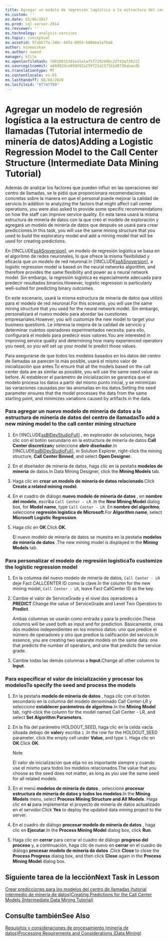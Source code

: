 ```yaml
---
title: Agregar un modelo de regresión logística a la estructura del centro de llamadas (tutorial intermedio de minería de datos) | Microsoft Docs
ms.custom: ''
ms.date: 03/06/2017
ms.prod: sql-server-2014
ms.reviewer: ''
ms.technology: analysis-services
ms.topic: conceptual
ms.assetid: 97abb77a-346c-44fa-8959-688dee1af6a8
author: minewiskan
ms.author: owend
manager: kfile
ms.openlocfilehash: 7d0100313d1ea5a1af5f729249bc2d743a730222
ms.sourcegitcommit: ad4d92dce894592a259721a1571b1d8736abacdb
ms.translationtype: MT
ms.contentlocale: es-ES
ms.lasthandoff: 08/04/2020
ms.locfileid: "87747799"
---
```

# <a name="adding-a-logistic-regression-model-to-the-call-center-structure-intermediate-data-mining-tutorial"></a><span data-ttu-id="da48e-102">Agregar un modelo de regresión logística a la estructura de centro de llamadas (Tutorial intermedio de minería de datos)</span><span class="sxs-lookup"><span data-stu-id="da48e-102">Adding a Logistic Regression Model to the Call Center Structure (Intermediate Data Mining Tutorial)</span></span>
  <span data-ttu-id="da48e-103">Además de analizar los factores que pueden influir en las operaciones del centro de llamadas, se le pidió que proporcionara recomendaciones concretas sobre la manera en que el personal puede mejorar la calidad de servicio.</span><span class="sxs-lookup"><span data-stu-id="da48e-103">In addition to analyzing the factors that might affect call center operations, you were also asked to provide some specific recommendations on how the staff can improve service quality.</span></span> <span data-ttu-id="da48e-104">En esta tarea usará la misma estructura de minería de datos con la que creó el modelo de exploración y agregará un modelo de minería de datos que después se usará para crear predicciones.</span><span class="sxs-lookup"><span data-stu-id="da48e-104">In this task, you will use the same mining structure that you used to build the exploratory model and add a mining model that will be used for creating predictions.</span></span>  
  
 <span data-ttu-id="da48e-105">En [!INCLUDE[ssASnoversion](../includes/ssasnoversion-md.md)], un modelo de regresión logística se basa en el algoritmo de redes neuronales, lo que ofrece la misma flexibilidad y eficacia que un modelo de red neuronal.</span><span class="sxs-lookup"><span data-stu-id="da48e-105">In [!INCLUDE[ssASnoversion](../includes/ssasnoversion-md.md)], a logistic regression model is based on the neural networks algorithm, and therefore provides the same flexibility and power as a neural network model.</span></span> <span data-ttu-id="da48e-106">Sin embargo, la regresión logística es especialmente adecuada para predecir resultados binarios.</span><span class="sxs-lookup"><span data-stu-id="da48e-106">However, logistic regression is particularly well-suited for predicting binary outcomes.</span></span>  
  
 <span data-ttu-id="da48e-107">En este escenario, usará la misma estructura de minería de datos que utilizó para el modelo de red neuronal.</span><span class="sxs-lookup"><span data-stu-id="da48e-107">For this scenario, you will use the same mining structure that you used for the neural network model.</span></span> <span data-ttu-id="da48e-108">Sin embargo, personalizará el nuevo modelo para abordar las cuestiones empresariales.</span><span class="sxs-lookup"><span data-stu-id="da48e-108">However, you will customize the new model to target your business questions.</span></span> <span data-ttu-id="da48e-109">Le interesa la mejora de la calidad de servicio y determinar cuántos operadores experimentados necesita; para ello, configurará el modelo para predecir esos valores.</span><span class="sxs-lookup"><span data-stu-id="da48e-109">You are interested in improving service quality and determining how many experienced operators you need, so you will set up your model to predict those values.</span></span>  
  
 <span data-ttu-id="da48e-110">Para asegurarse de que todos los modelos basados en los datos del centro de llamadas se parecen lo más posible, usará el mismo valor de inicialización que antes.</span><span class="sxs-lookup"><span data-stu-id="da48e-110">To ensure that all the models based on the call center data are as similar as possible, you will use the same seed value as before.</span></span> <span data-ttu-id="da48e-111">Al establecer el parámetro de inicialización se garantiza que el modelo procesa los datos a partir del mismo punto inicial, y se minimizan las variaciones causadas por las anomalías en los datos.</span><span class="sxs-lookup"><span data-stu-id="da48e-111">Setting the seed parameter ensures that the model processes the data from the same starting point, and minimizes variations caused by artifacts in the data.</span></span>  
  
### <a name="to-add-a-new-mining-model-to-the-call-center-mining-structure"></a><span data-ttu-id="da48e-112">Para agregar un nuevo modelo de minería de datos a la estructura de minería de datos del centro de llamadas</span><span class="sxs-lookup"><span data-stu-id="da48e-112">To add a new mining model to the call center mining structure</span></span>  
  
1.  <span data-ttu-id="da48e-113">En [!INCLUDE[ssBIDevStudioFull](../includes/ssbidevstudiofull-md.md)] , en explorador de soluciones, haga clic con el botón secundario en la estructura de minería de datos **Call Center discretizan**y seleccione **abrir diseñador**.</span><span class="sxs-lookup"><span data-stu-id="da48e-113">In [!INCLUDE[ssBIDevStudioFull](../includes/ssbidevstudiofull-md.md)], in Solution Explorer, right-click the mining structure, **Call Center Binned**, and select **Open Designer**.</span></span>  
  
2.  <span data-ttu-id="da48e-114">En el diseñador de minería de datos, haga clic en la pestaña **modelos de minería** de datos.</span><span class="sxs-lookup"><span data-stu-id="da48e-114">In Data Mining Designer, click the **Mining Models** tab.</span></span>  
  
3.  <span data-ttu-id="da48e-115">Haga clic en **crear un modelo de minería de datos relacionado**.</span><span class="sxs-lookup"><span data-stu-id="da48e-115">Click **Create a related mining model**.</span></span>  
  
4.  <span data-ttu-id="da48e-116">En el cuadro de diálogo **nuevo modelo de minería de datos** , en **nombre del modelo**, escriba `Call Center - LR` .</span><span class="sxs-lookup"><span data-stu-id="da48e-116">In the **New Mining Model** dialog box, for **Model name**, type `Call Center - LR`.</span></span>  <span data-ttu-id="da48e-117">En **nombre del algoritmo**, seleccione **regresión logística de Microsoft**.</span><span class="sxs-lookup"><span data-stu-id="da48e-117">For **Algorithm name**, select **Microsoft Logistic Regression**.</span></span>  
  
5.  <span data-ttu-id="da48e-118">Haga clic en **OK**.</span><span class="sxs-lookup"><span data-stu-id="da48e-118">Click **OK**.</span></span>  
  
     <span data-ttu-id="da48e-119">El nuevo modelo de minería de datos se muestra en la pestaña **modelos de minería de datos** .</span><span class="sxs-lookup"><span data-stu-id="da48e-119">The new mining model is displayed in the **Mining Models** tab.</span></span>  
  
### <a name="to-customize-the-logistic-regression-model"></a><span data-ttu-id="da48e-120">Para personalizar el modelo de regresión logística</span><span class="sxs-lookup"><span data-stu-id="da48e-120">To customize the logistic regression model</span></span>  
  
1.  <span data-ttu-id="da48e-121">En la columna del nuevo modelo de minería de datos, `Call Center - LR` deje Fact CALLCENTER ID como la clave.</span><span class="sxs-lookup"><span data-stu-id="da48e-121">In the column for the new mining model, `Call Center - LR`, leave Fact CallCenter ID as the key.</span></span>  
  
2.  <span data-ttu-id="da48e-122">Cambie el valor de ServiceGrade y el nivel dos operadores a **PREDICT**.</span><span class="sxs-lookup"><span data-stu-id="da48e-122">Change the value of ServiceGrade and Level Two Operators to **Predict**.</span></span>  
  
     <span data-ttu-id="da48e-123">Ambas columnas se usarán como entrada y para la predicción.</span><span class="sxs-lookup"><span data-stu-id="da48e-123">These columns will be used both as input and for prediction.</span></span> <span data-ttu-id="da48e-124">Básicamente, crea dos modelos independientes en los mismos datos: uno que predice el número de operadores y otro que predice la calificación del servicio.</span><span class="sxs-lookup"><span data-stu-id="da48e-124">In essence, you are creating two separate models on the same data: one that predicts the number of operators, and one that predicts the service grade.</span></span>  
  
3.  <span data-ttu-id="da48e-125">Cambie todas las demás columnas a **Input**.</span><span class="sxs-lookup"><span data-stu-id="da48e-125">Change all other columns to **Input**.</span></span>  
  
### <a name="to-specify-the-seed-and-process-the-models"></a><span data-ttu-id="da48e-126">Para especificar el valor de inicialización y procesar los modelos</span><span class="sxs-lookup"><span data-stu-id="da48e-126">To specify the seed and process the models</span></span>  
  
1.  <span data-ttu-id="da48e-127">En la pestaña **modelo de minería de datos** , haga clic con el botón secundario en la columna del modelo denominado Call Center-LR y seleccione **establecer parámetros de algoritmo**.</span><span class="sxs-lookup"><span data-stu-id="da48e-127">In the **Mining Model** tab, right-click the column for the model named Call Center - LR, and select **Set Algorithm Parameters**.</span></span>  
  
2.  <span data-ttu-id="da48e-128">En la fila del parámetro HOLDOUT_SEED, haga clic en la celda vacía situada debajo de **valor**y escriba `1` .</span><span class="sxs-lookup"><span data-stu-id="da48e-128">In the row for the HOLDOUT_SEED parameter, click the empty cell under **Value**, and type `1`.</span></span> <span data-ttu-id="da48e-129">Haga clic en **OK**.</span><span class="sxs-lookup"><span data-stu-id="da48e-129">Click **OK**.</span></span>  
  
    > [!NOTE]  
    >  <span data-ttu-id="da48e-130">El valor de inicialización que elija no es importante siempre y cuando use el mismo para todos los modelos relacionados.</span><span class="sxs-lookup"><span data-stu-id="da48e-130">The value that you choose as the seed does not matter, as long as you use the same seed for all related models.</span></span>  
  
3.  <span data-ttu-id="da48e-131">En el menú **modelos de minería de datos** , seleccione **procesar estructura de minería de datos y todos los modelos**.</span><span class="sxs-lookup"><span data-stu-id="da48e-131">In the **Mining Models** menu, select **Process Mining Structure and All Models**.</span></span> <span data-ttu-id="da48e-132">Haga clic en **sí** para implementar el proyecto de minería de datos actualizado en el servidor.</span><span class="sxs-lookup"><span data-stu-id="da48e-132">Click **Yes** to deploy the updated data mining project to the server.</span></span>  
  
4.  <span data-ttu-id="da48e-133">En el cuadro de diálogo **procesar modelo de minería de datos** , haga clic en **Ejecutar**.</span><span class="sxs-lookup"><span data-stu-id="da48e-133">In the **Process Mining Model** dialog box, click **Run**.</span></span>  
  
5.  <span data-ttu-id="da48e-134">Haga clic en **cerrar** para cerrar el cuadro de diálogo **progreso del proceso** y, a continuación, haga clic de nuevo en **cerrar** en el cuadro de diálogo **procesar modelo de minería de datos** .</span><span class="sxs-lookup"><span data-stu-id="da48e-134">Click **Close** to close the **Process Progress** dialog box, and then click **Close** again in the **Process Mining Model** dialog box.</span></span>  
  
## <a name="next-task-in-lesson"></a><span data-ttu-id="da48e-135">Siguiente tarea de la lección</span><span class="sxs-lookup"><span data-stu-id="da48e-135">Next Task in Lesson</span></span>  
 [<span data-ttu-id="da48e-136">Crear predicciones para los modelos del centro de llamadas &#40;tutorial intermedio de minería de datos&#41;</span><span class="sxs-lookup"><span data-stu-id="da48e-136">Creating Predictions for the Call Center Models &#40;Intermediate Data Mining Tutorial&#41;</span></span>](../../2014/tutorials/create-predictions-call-center-models-intermediate-data-mining-tutorial.md)  
  
## <a name="see-also"></a><span data-ttu-id="da48e-137">Consulte también</span><span class="sxs-lookup"><span data-stu-id="da48e-137">See Also</span></span>  
 [<span data-ttu-id="da48e-138">Requisitos y consideraciones de procesamiento &#40;minería de datos&#41;</span><span class="sxs-lookup"><span data-stu-id="da48e-138">Processing Requirements and Considerations &#40;Data Mining&#41;</span></span>](../../2014/analysis-services/data-mining/processing-requirements-and-considerations-data-mining.md)  
  
  

